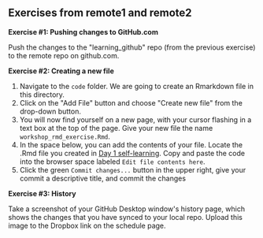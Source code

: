 ## Exercises from remote1 and remote2


**Exercise #1: Pushing changes to GitHub.com**

Push the changes to the "learning_github" repo (from the previous exercise) to the remote repo on github.com.

**Exercise #2: Creating a new file**

1. Navigate to the `code` folder. We are going to create an Rmarkdown file in this directory.
2. Click on the "Add File" button and choose "Create new file" from the drop-down button.
3. You will now find yourself on a new page, with your cursor flashing in a text box at the top of the page. Give your new file the name `workshop_rmd_exercise.Rmd`.
4. In the space below, you can add the contents of your file. Locate the .Rmd file you created in [Day 1 self-learning](../activities/Rmd_exercise4.md). Copy and paste the code into the browser space labeled `Edit file contents here`.
5. Click the green `Commit changes...` button in the upper right, give your commit a descriptive title, and commit the changes

**Exercise #3: History**

Take a screenshot of your GitHub Desktop window's history page, which shows the changes that you have synced to your local repo. Upload this image to the Dropbox link on the schedule page.

